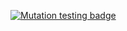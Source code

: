 [![Mutation testing badge](https://img.shields.io/endpoint?style=flat&url=https%3A%2F%2Fbadge-api.stryker-mutator.io%2Fmutation-dashboard-test-public)](https://dashboard.stryker-mutator.io/reports/mutation-dashboard-test-public)

